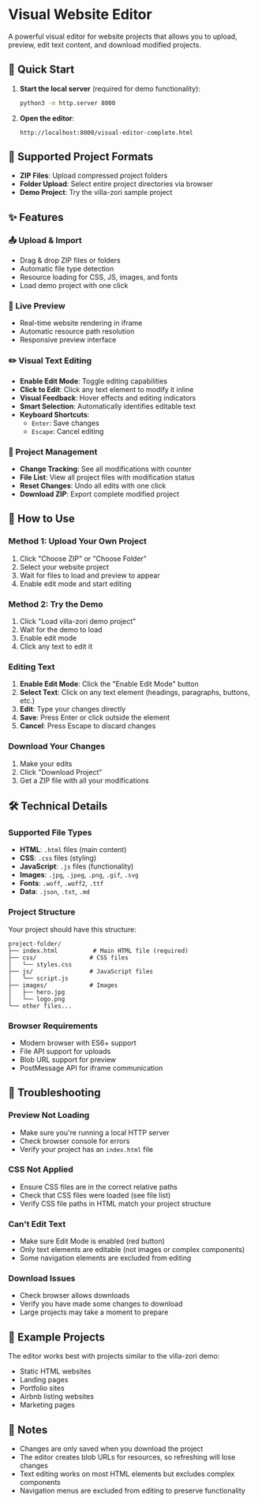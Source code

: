 # Visual Website Editor

A powerful visual editor for website projects that allows you to upload, preview, edit text content, and download modified projects.

## 🚀 Quick Start

1. **Start the local server** (required for demo functionality):

   ```bash
   python3 -m http.server 8000
   ```

2. **Open the editor**:
   ```
   http://localhost:8000/visual-editor-complete.html
   ```

## 📁 Supported Project Formats

- **ZIP Files**: Upload compressed project folders
- **Folder Upload**: Select entire project directories via browser
- **Demo Project**: Try the villa-zori sample project

## ✨ Features

### 📤 Upload & Import

- Drag & drop ZIP files or folders
- Automatic file type detection
- Resource loading for CSS, JS, images, and fonts
- Load demo project with one click

### 👀 Live Preview

- Real-time website rendering in iframe
- Automatic resource path resolution
- Responsive preview interface

### ✏️ Visual Text Editing

- **Enable Edit Mode**: Toggle editing capabilities
- **Click to Edit**: Click any text element to modify it inline
- **Visual Feedback**: Hover effects and editing indicators
- **Smart Selection**: Automatically identifies editable text
- **Keyboard Shortcuts**:
  - `Enter`: Save changes
  - `Escape`: Cancel editing

### 💾 Project Management

- **Change Tracking**: See all modifications with counter
- **File List**: View all project files with modification status
- **Reset Changes**: Undo all edits with one click
- **Download ZIP**: Export complete modified project

## 🎯 How to Use

### Method 1: Upload Your Own Project

1. Click "Choose ZIP" or "Choose Folder"
2. Select your website project
3. Wait for files to load and preview to appear
4. Enable edit mode and start editing

### Method 2: Try the Demo

1. Click "Load villa-zori demo project"
2. Wait for the demo to load
3. Enable edit mode
4. Click any text to edit it

### Editing Text

1. **Enable Edit Mode**: Click the "Enable Edit Mode" button
2. **Select Text**: Click on any text element (headings, paragraphs, buttons, etc.)
3. **Edit**: Type your changes directly
4. **Save**: Press Enter or click outside the element
5. **Cancel**: Press Escape to discard changes

### Download Your Changes

1. Make your edits
2. Click "Download Project"
3. Get a ZIP file with all your modifications

## 🛠 Technical Details

### Supported File Types

- **HTML**: `.html` files (main content)
- **CSS**: `.css` files (styling)
- **JavaScript**: `.js` files (functionality)
- **Images**: `.jpg`, `.jpeg`, `.png`, `.gif`, `.svg`
- **Fonts**: `.woff`, `.woff2`, `.ttf`
- **Data**: `.json`, `.txt`, `.md`

### Project Structure

Your project should have this structure:

```
project-folder/
├── index.html          # Main HTML file (required)
├── css/               # CSS files
│   └── styles.css
├── js/                # JavaScript files
│   └── script.js
├── images/            # Images
│   ├── hero.jpg
│   └── logo.png
└── other files...
```

### Browser Requirements

- Modern browser with ES6+ support
- File API support for uploads
- Blob URL support for preview
- PostMessage API for iframe communication

## 🔧 Troubleshooting

### Preview Not Loading

- Make sure you're running a local HTTP server
- Check browser console for errors
- Verify your project has an `index.html` file

### CSS Not Applied

- Ensure CSS files are in the correct relative paths
- Check that CSS files were loaded (see file list)
- Verify CSS file paths in HTML match your project structure

### Can't Edit Text

- Make sure Edit Mode is enabled (red button)
- Only text elements are editable (not images or complex components)
- Some navigation elements are excluded from editing

### Download Issues

- Check browser allows downloads
- Verify you have made some changes to download
- Large projects may take a moment to prepare

## 🎨 Example Projects

The editor works best with projects similar to the villa-zori demo:

- Static HTML websites
- Landing pages
- Portfolio sites
- Airbnb listing websites
- Marketing pages

## 📝 Notes

- Changes are only saved when you download the project
- The editor creates blob URLs for resources, so refreshing will lose changes
- Text editing works on most HTML elements but excludes complex components
- Navigation menus are excluded from editing to preserve functionality
